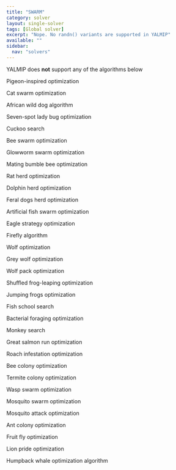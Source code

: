 ```yaml
---
title: "SWARM"
category: solver
layout: single-solver
tags: [Global solver]
excerpt: "Nope. No randn() variants are supported in YALMIP"
available: ""
sidebar:
  nav: "solvers"
---
```


YALMIP does **not** support any of the algorithms below

Pigeon-inspired optimization

Cat swarm optimization

African wild dog algorithm

Seven-spot lady bug optimization

Cuckoo search

Bee swarm optimization

Glowworm swarm optimization

Mating bumble bee optimization

Rat herd optimization

Dolphin herd optimization

Feral dogs herd optimization

Artificial fish swarm optimization

Eagle strategy optimization

Firefly algorithm

Wolf optimization

Grey wolf optimization

Wolf pack optimization

Shuffled frog-leaping optimization

Jumping frogs optimization

Fish school search

Bacterial foraging optimization

Monkey search

Great salmon run optimization

Roach infestation optimization

Bee colony optimization

Termite colony optimization

Wasp swarm optimization

Mosquito swarm optimization

Mosquito attack optimization

Ant colony optimization

Fruit fly optimization

Lion pride optimization

Humpback whale optimization algorithm

